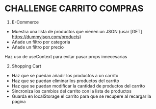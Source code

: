 # CHALLENGE CARRITO COMPRAS

1. E-Commerce  

- Muestra una lista de productos que vienen un JSON 
(usar [GET] https://dummyjson.com/products)
- Añade un filtro por categoria
- Añade un filtro por precio

Haz uso de useContext para evitar pasar props innecesarias

2. Shopping Cart

- Haz que se puedan añadir los productos a un carrito
- Haz que se puedan eliminar los productos del carrito
- Haz que se puedan modificar la cantidad de productos del carrito
- Sincroniza los cambios del carrito con la lista de productos
- Guarda en localStorage el carrito para que se recupere al recargar la pagina